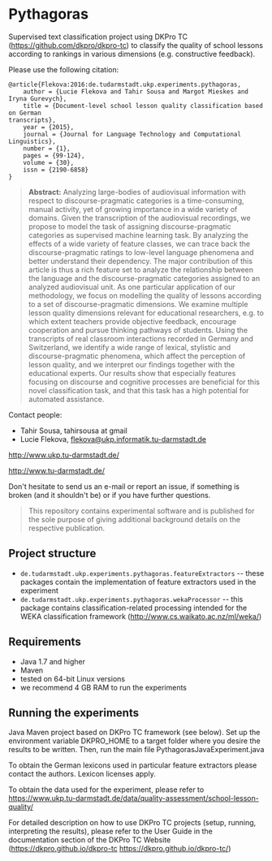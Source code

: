 # Pythagoras

Supervised text classification project using DKPro TC (https://github.com/dkpro/dkpro-tc) to classify the quality of school lessons according to rankings in various dimensions (e.g. constructive feedback). 

Please use the following citation:


```
@article{Flekova:2016:de.tudarmstadt.ukp.experiments.pythagoras,
	author = {Lucie Flekova and Tahir Sousa and Margot Mieskes and Iryna Gurevych},
	title = {Document-level school lesson quality classification based on German
transcripts},
	year = {2015},
	journal = {Journal for Language Technology and Computational Linguistics},
	number = {1},
	pages = {99-124},
	volume = {30},
	issn = {2190-6858}	
}
```
> **Abstract:** Analyzing large-bodies of audiovisual information with respect to discourse-pragmatic categories is a time-consuming, manual activity, yet of growing importance in a wide variety of domains. Given the transcription of the audiovisual recordings, we propose to model the task of assigning discourse-pragmatic categories as supervised machine learning task. By analyzing the effects of a wide variety of feature classes, we can trace back the discourse-pragmatic ratings to low-level language phenomena and better understand their dependency. The major contribution of this article is thus a rich feature set to analyze the relationship between the language and the discourse-pragmatic categories assigned to an analyzed audiovisual unit. As one particular application of our methodology, we focus on modelling the quality of lessons according to a set of discourse-pragmatic dimensions. We examine multiple lesson quality dimensions relevant for educational researchers, e.g. to which extent teachers provide objective feedback, encourage cooperation and pursue thinking pathways of students. Using the transcripts of real classroom interactions recorded in Germany and Switzerland, we identify a wide range of lexical, stylistic and discourse-pragmatic phenomena, which affect the perception of lesson quality, and we interpret our findings together with the educational experts. Our results show that especially features focusing on discourse and cognitive processes are beneficial for this novel classification task, and that this task has a high potential for automated assistance.

Contact people: 

* Tahir Sousa, tahirsousa at gmail
* Lucie Flekova, flekova@ukp.informatik.tu-darmstadt.de

http://www.ukp.tu-darmstadt.de/

http://www.tu-darmstadt.de/


Don't hesitate to send us an e-mail or report an issue, if something is broken (and it shouldn't be) or if you have further questions.

> This repository contains experimental software and is published for the sole purpose of giving additional background details on the respective publication. 

## Project structure

* `de.tudarmstadt.ukp.experiments.pythagoras.featureExtractors` -- these packages contain the implementation of feature extractors used in the experiment 
* `de.tudarmstadt.ukp.experiments.pythagoras.wekaProcessor` -- this package contains classification-related processing intended for the WEKA classification framework (http://www.cs.waikato.ac.nz/ml/weka/)

## Requirements

* Java 1.7 and higher
* Maven
* tested on 64-bit Linux versions
* we recommend 4 GB RAM to run the experiments

## Running the experiments
Java Maven project based on DKPro TC framework (see below). 
Set up the environment variable DKPRO_HOME to a target folder where you desire the results to be written.
Then, run the main file PythagorasJavaExperiment.java

To obtain the German lexicons used in particular feature extractors please contact the authors. Lexicon licenses apply.

To obtain the data used for the experiment, please refer to https://www.ukp.tu-darmstadt.de/data/quality-assessment/school-lesson-quality/ 

For detailed description on how to use DKPro TC projects (setup, running, interpreting the results), please refer to the User Guide in the documentation section of the DKPro TC Website (https://dkpro.github.io/dkpro-tc <https://dkpro.github.io/dkpro-tc/>)

